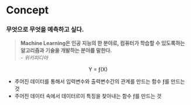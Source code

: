 # Concept

 ### 무엇으로 무엇을 예측하고 싶다.

> **Machine Learning은 인공 지능의 한 분야로, 컴퓨터가 학습할 수 있도록하는 알고리즘과 기술을 개발하는 분야를 말한다.**  
> *\- 위키피디아*

 <center> Y = &fnof;(X) </center>

- 주어진 데이터를 통해서 입력변수와 출력변수간의 관계를 만드는 함수 &fnof;를 만드는 것
- 주어진 데이터 속에서 데이터르이 특징을 찾아내는 함수 &fnof;를 만드는 것
